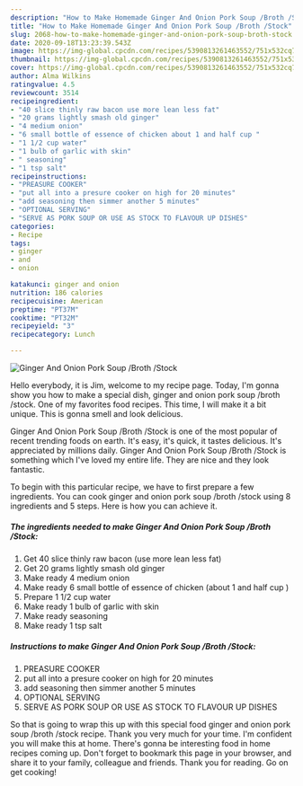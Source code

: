 ```yaml
---
description: "How to Make Homemade Ginger And Onion Pork Soup /Broth /Stock"
title: "How to Make Homemade Ginger And Onion Pork Soup /Broth /Stock"
slug: 2068-how-to-make-homemade-ginger-and-onion-pork-soup-broth-stock
date: 2020-09-18T13:23:39.543Z
image: https://img-global.cpcdn.com/recipes/5390813261463552/751x532cq70/ginger-and-onion-pork-soup-broth-stock-recipe-main-photo.jpg
thumbnail: https://img-global.cpcdn.com/recipes/5390813261463552/751x532cq70/ginger-and-onion-pork-soup-broth-stock-recipe-main-photo.jpg
cover: https://img-global.cpcdn.com/recipes/5390813261463552/751x532cq70/ginger-and-onion-pork-soup-broth-stock-recipe-main-photo.jpg
author: Alma Wilkins
ratingvalue: 4.5
reviewcount: 3514
recipeingredient:
- "40 slice thinly raw bacon use more lean less fat"
- "20 grams lightly smash old ginger"
- "4 medium onion"
- "6 small bottle of essence of chicken about 1 and half cup "
- "1 1/2 cup water"
- "1 bulb of garlic with skin"
- " seasoning"
- "1 tsp salt"
recipeinstructions:
- "PREASURE COOKER"
- "put all into a presure cooker on high for 20 minutes"
- "add seasoning then simmer another 5 minutes"
- "OPTIONAL SERVING"
- "SERVE AS PORK SOUP OR USE AS STOCK TO FLAVOUR UP DISHES"
categories:
- Recipe
tags:
- ginger
- and
- onion

katakunci: ginger and onion 
nutrition: 186 calories
recipecuisine: American
preptime: "PT37M"
cooktime: "PT32M"
recipeyield: "3"
recipecategory: Lunch

---
```



![Ginger And Onion Pork Soup /Broth /Stock](https://img-global.cpcdn.com/recipes/5390813261463552/751x532cq70/ginger-and-onion-pork-soup-broth-stock-recipe-main-photo.jpg)

Hello everybody, it is Jim, welcome to my recipe page. Today, I'm gonna show you how to make a special dish, ginger and onion pork soup /broth /stock. One of my favorites food recipes. This time, I will make it a bit unique. This is gonna smell and look delicious.



Ginger And Onion Pork Soup /Broth /Stock is one of the most popular of recent trending foods on earth. It's easy, it's quick, it tastes delicious. It's appreciated by millions daily. Ginger And Onion Pork Soup /Broth /Stock is something which I've loved my entire life. They are nice and they look fantastic.


To begin with this particular recipe, we have to first prepare a few ingredients. You can cook ginger and onion pork soup /broth /stock using 8 ingredients and 5 steps. Here is how you can achieve it.

<!--inarticleads1-->

##### The ingredients needed to make Ginger And Onion Pork Soup /Broth /Stock:

1. Get 40 slice thinly raw bacon (use more lean less fat)
1. Get 20 grams lightly smash old ginger
1. Make ready 4 medium onion
1. Make ready 6 small bottle of essence of chicken (about 1 and half cup )
1. Prepare 1 1/2 cup water
1. Make ready 1 bulb of garlic with skin
1. Make ready  seasoning
1. Make ready 1 tsp salt




<!--inarticleads2-->

##### Instructions to make Ginger And Onion Pork Soup /Broth /Stock:

1. PREASURE COOKER
1. put all into a presure cooker on high for 20 minutes
1. add seasoning then simmer another 5 minutes
1. OPTIONAL SERVING
1. SERVE AS PORK SOUP OR USE AS STOCK TO FLAVOUR UP DISHES




So that is going to wrap this up with this special food ginger and onion pork soup /broth /stock recipe. Thank you very much for your time. I'm confident you will make this at home. There's gonna be interesting food in home recipes coming up. Don't forget to bookmark this page in your browser, and share it to your family, colleague and friends. Thank you for reading. Go on get cooking!
